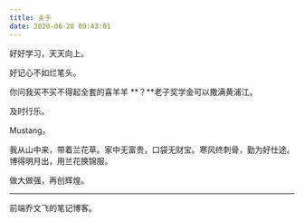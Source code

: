```yaml
---
title: 关于
date: 2020-06-28 09:43:01
---
```


好好学习，天天向上。

好记心不如烂笔头。

你问我买不买不得起全套的喜羊羊 **？**老子奖学金可以撒满黄浦江。

及时行乐。

Mustang。

我从山中来，带着兰花草。家中无富贵，口袋无财宝。寒风终刺骨，勤为好仕途。博得明月出，用兰花换锦服。

做大做强，再创辉煌。

  
    
      

---
  

前端乔文飞的笔记博客。